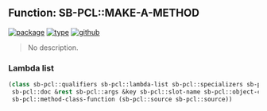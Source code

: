 ## Function: SB-PCL::MAKE-A-METHOD
[![package](https://img.shields.io/badge/Package-SB--PCL-5f9ea0.svg?style=social&colorA=999999)](../) [![type](https://img.shields.io/badge/Type-Function-5f9ea0.svg?style=social&colorA=999999)](../#function) [![github](https://img.shields.io/badge/GitHub-View_the_source-5f9ea0.svg?style=social&colorA=999999&logo=github)](https://github.com/sbcl/sbcl/blob/master/src/pcl/boot.lisp/) 

> No description.

### Lambda list
```cl
(class sb-pcl::qualifiers sb-pcl::lambda-list sb-pcl::specializers sb-pcl::initargs
 sb-pcl::doc &rest sb-pcl::args &key sb-pcl::slot-name sb-pcl::object-class
 sb-pcl::method-class-function (sb-pcl::source sb-pcl::source))
```
